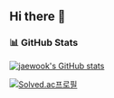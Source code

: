 ## Hi there 👋

### 📊 GitHub Stats

[![jaewook's GitHub stats](https://github-readme-stats.vercel.app/api?username=jwshin0908&theme=algolia&show_icons=true)](https://github.com/jwshin0908/github-readme-stats)

[![Solved.ac프로필](http://mazassumnida.wtf/api/generate_badge?boj={jwshin0908})](https://solved.ac/{jwshin0908})
